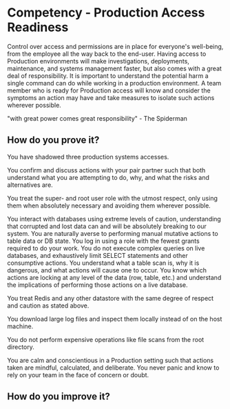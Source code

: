 # Competency - Production Access Readiness

Control over access and permissions are in place for everyone's well-being, from the employee all the way back to the end-user. Having access to Production environments will make investigations, deployments, maintenance, and systems management faster, but also comes with a great deal of responsibility. It is important to understand the potential harm a single command can do while working in a production environment. A team member who is ready for Production access will know and consider the symptoms an action may have and take measures to isolate such actions wherever possible.

"with great power comes great responsibility" - The Spiderman

## How do you prove it?

You have shadowed three production systems accesses.

You confirm and discuss actions with your pair partner such that both understand what you are attempting to do, why, and what the risks and alternatives are.

You treat the super- and root user role with the utmost respect, only using them when absolutely necessary and avoiding them wherever possible.   

You interact with databases using extreme levels of caution, understanding that corrupted and lost data can and will be absolutely breaking to our system. You are naturally averse to performing manual mutative actions to table data or DB state. You log in using a role with the fewest grants required to do your work. You do not execute complex queries on live databases, and exhaustively limit SELECT statements and other consumptive actions. You understand what a table scan is, why it is dangerous, and what actions will cause one to occur. You know which actions are locking at any level of the data (row, table, etc.) and understand the implications of performing those actions on a live database.

You treat Redis and any other datastore with the same degree of respect and caution as stated above.

You download large log files and inspect them locally instead of on the host machine.

You do not perform expensive operations like file scans from the root directory.

You are calm and conscientious in a Production setting such that actions taken are mindful, calculated, and deliberate. You never panic and know to rely on your team in the face of concern or doubt.

## How do you improve it?

